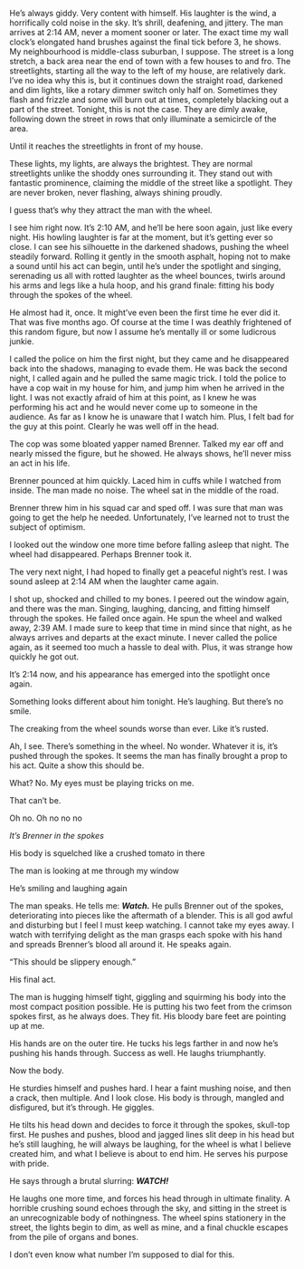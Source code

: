  

He’s always giddy. Very content with himself. His laughter is the wind, a horrifically cold noise in the sky. It’s shrill, deafening, and jittery. The man arrives at 2:14 AM, never a moment sooner or later. The exact time my wall clock’s elongated hand brushes against the final tick before 3, he shows. My neighbourhood is middle-class suburban, I suppose. The street is a long stretch, a back area near the end of town with a few houses to and fro. The streetlights, starting all the way to the left of my house, are relatively dark. I’ve no idea why this is, but it continues down the straight road, darkened and dim lights, like a rotary dimmer switch only half on. Sometimes they flash and frizzle and some will burn out at times, completely blacking out a part of the street. Tonight, this is not the case. They are dimly awake, following down the street in rows that only illuminate a semicircle of the area.

Until it reaches the streetlights in front of my house.

These lights, my lights, are always the brightest. They are normal streetlights unlike the shoddy ones surrounding it. They stand out with fantastic prominence, claiming the middle of the street like a spotlight. They are never broken, never flashing, always shining proudly.

I guess that’s why they attract the man with the wheel.

I see him right now. It’s 2:10 AM, and he’ll be here soon again, just like every night. His howling laughter is far at the moment, but it’s getting ever so close. I can see his silhouette in the darkened shadows, pushing the wheel steadily forward. Rolling it gently in the smooth asphalt, hoping not to make a sound until his act can begin, until he’s under the spotlight and singing, serenading us all with rotted laughter as the wheel bounces, twirls around his arms and legs like a hula hoop, and his grand finale: fitting his body through the spokes of the wheel. 

He almost had it, once. It might’ve even been the first time he ever did it. That was five months ago. Of course at the time I was deathly frightened of this random figure, but now I assume he’s mentally ill or some ludicrous junkie. 

I called the police on him the first night, but they came and he disappeared back into the shadows, managing to evade them. He was back the second night, I called again and he pulled the same magic trick. I told the police to have a cop wait in my house for him, and jump him when he arrived in the light. I was not exactly afraid of him at this point, as I knew he was performing his act and he would never come up to someone in the audience. As far as I know he is unaware that I watch him. Plus, I felt bad for the guy at this point. Clearly he was well off in the head.

The cop was some bloated yapper named Brenner. Talked my ear off and nearly missed the figure, but he showed. He always shows, he’ll never miss an act in his life. 

Brenner pounced at him quickly. Laced him in cuffs while I watched from inside. The man made no noise. The wheel sat in the middle of the road.

Brenner threw him in his squad car and sped off. I was sure that man was going to get the help he needed. Unfortunately, I’ve learned not to trust the subject of optimism. 

I looked out the window one more time before falling asleep that night. The wheel had disappeared. Perhaps Brenner took it. 

The very next night, I had hoped to finally get a peaceful night’s rest. I was sound asleep at 2:14 AM when the laughter came again.

I shot up, shocked and chilled to my bones. I peered out the window again, and there was the man. Singing, laughing, dancing, and fitting himself through the spokes. He failed once again. He spun the wheel and walked away, 2:39 AM. I made sure to keep that time in mind since that night, as he always arrives and departs at the exact minute. I never called the police again, as it seemed too much a hassle to deal with. Plus, it was strange how quickly he got out.

It’s 2:14 now, and his appearance has emerged into the spotlight once again. 

Something looks different about him tonight. He’s laughing. But there’s no smile.

The creaking from the wheel sounds worse than ever. Like it’s rusted.

Ah, I see. There’s something in the wheel. No wonder. Whatever it is, it’s pushed through the spokes. It seems the man has finally brought a prop to his act. Quite a show this should be.

What? No. My eyes must be playing tricks on me.

That can’t be.

Oh no. Oh no no no

*It’s Brenner in the spokes*

His body is squelched like a crushed tomato in there

The man is looking at me through my window

He’s smiling and laughing again 

The man speaks. He tells me: ***Watch.*** He pulls Brenner out of the spokes, deteriorating into pieces like the aftermath of a blender. This is all god awful and disturbing but I feel I must keep watching. I cannot take my eyes away. I watch with terrifying delight as the man grasps each spoke with his hand and spreads Brenner’s blood all around it. He speaks again. 

“This should be slippery enough.”

His final act. 

The man is hugging himself tight, giggling and squirming his body into the most compact position possible. He is putting his two feet from the crimson spokes first, as he always does. They fit. His bloody bare feet are pointing up at me. 

His hands are on the outer tire. He tucks his legs farther in and now he’s pushing his hands through. Success as well. He laughs triumphantly.

Now the body.

He sturdies himself and pushes hard. I hear a faint mushing noise, and then a crack, then multiple. And I look close. His body is through, mangled and disfigured, but it’s through. He giggles. 

He tilts his head down and decides to force it through the spokes, skull-top first. He pushes and pushes, blood and jagged lines slit deep in his head but he’s still laughing, he will always be laughing, for the wheel is what I believe created him, and what I believe is about to end him. He serves his purpose with pride. 

He says through a brutal slurring: ***WATCH!***

He laughs one more time, and forces his head through in ultimate finality. A horrible crushing sound echoes through the sky, and sitting in the street is an unrecognizable body of nothingness. The wheel spins stationery in the street, the lights begin to dim, as well as mine, and a final chuckle escapes from the pile of organs and bones.

I don’t even know what number I’m supposed to dial for this.